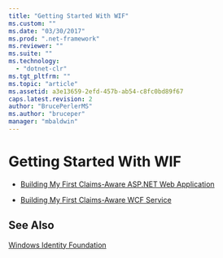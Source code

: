 ```yaml
---
title: "Getting Started With WIF"
ms.custom: ""
ms.date: "03/30/2017"
ms.prod: ".net-framework"
ms.reviewer: ""
ms.suite: ""
ms.technology: 
  - "dotnet-clr"
ms.tgt_pltfrm: ""
ms.topic: "article"
ms.assetid: a3e13659-2efd-457b-ab54-c8fc0bd89f67
caps.latest.revision: 2
author: "BrucePerlerMS"
ms.author: "bruceper"
manager: "mbaldwin"
---
```

# Getting Started With WIF
-   [Building My First Claims-Aware ASP.NET Web Application](../../../docs/framework/security/building-my-first-claims-aware-aspnet-web-app.md)  
  
-   [Building My First Claims-Aware WCF Service](../../../docs/framework/security/building-my-first-claims-aware-wcf-service.md)  
  
## See Also  
 [Windows Identity Foundation](../../../docs/framework/security/index.md)
